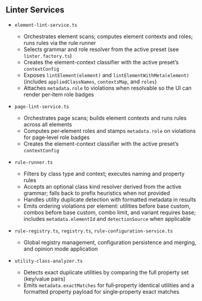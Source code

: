 ## Linter Services

- `element-lint-service.ts`

  - Orchestrates element scans; computes element contexts and roles; runs rules via the rule runner
  - Selects grammar and role resolver from the active preset (see `linter.factory.ts`)
  - Creates the element-context classifier with the active preset’s `contextConfig`
  - Exposes `lintElement(element)` and `lintElementWithMeta(element)` (includes `appliedClassNames`, `contextsMap`, and `roles`)
  - Attaches `metadata.role` to violations when resolvable so the UI can render per‑item role badges

- `page-lint-service.ts`

  - Orchestrates page scans; builds element contexts and runs rules across all elements
  - Computes per‑element roles and stamps `metadata.role` on violations for page‑level role badges
  - Creates the element-context classifier with the active preset’s `contextConfig`

- `rule-runner.ts`

  - Filters by class type and context; executes naming and property rules
  - Accepts an optional class kind resolver derived from the active grammar; falls back to prefix heuristics when not provided
  - Handles utility duplicate detection with formatted metadata in results
  - Emits ordering violations per element: utilities before base custom, combos before base custom, combo limit, and variant requires base; includes `metadata.elementId` and `detectionSource` when applicable

- `rule-registry.ts`, `registry.ts`, `rule-configuration-service.ts`

  - Global registry management, configuration persistence and merging, and opinion mode application

- `utility-class-analyzer.ts`
  - Detects exact duplicate utilities by comparing the full property set (key/value pairs)
  - Emits `metadata.exactMatches` for full‑property identical utilities and a formatted property payload for single‑property exact matches

